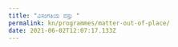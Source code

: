 ```yaml
---
title: "ವಿಸಂಗತಿಯ ವಸ್ತು "
permalink: kn/programmes/matter-out-of-place/
date: 2021-06-02T12:07:17.133Z
---
```

